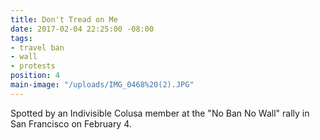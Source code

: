 ```yaml
---
title: Don't Tread on Me
date: 2017-02-04 22:25:00 -08:00
tags:
- travel ban
- wall
- protests
position: 4
main-image: "/uploads/IMG_0468%20(2).JPG"
---
```


Spotted by an Indivisible Colusa member at the "No Ban No Wall" rally in San Francisco on February 4.